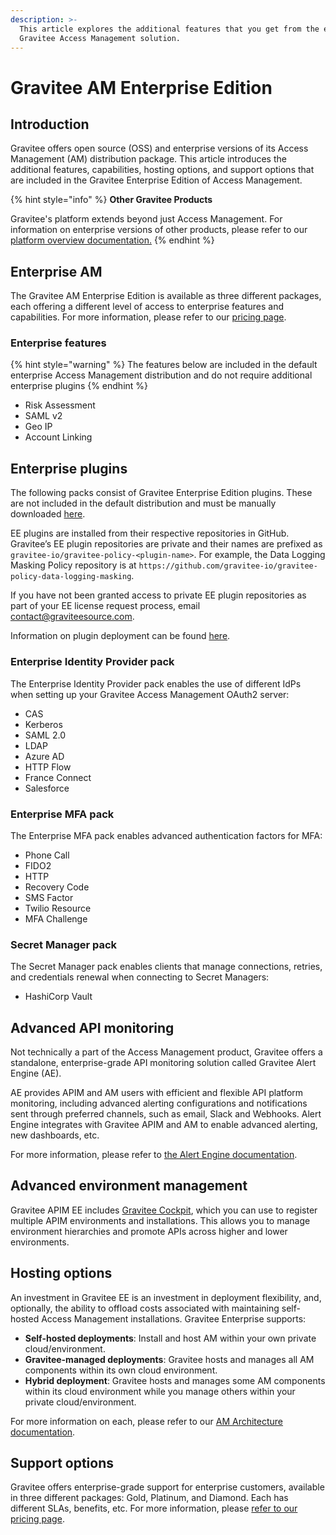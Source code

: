 ```yaml
---
description: >-
  This article explores the additional features that you get from the enterprise
  Gravitee Access Management solution.
---
```


# Gravitee AM Enterprise Edition

## Introduction <a href="#introduction" id="introduction"></a>

Gravitee offers open source (OSS) and enterprise versions of its Access Management (AM) distribution package. This article introduces the additional features, capabilities, hosting options, and support options that are included in the Gravitee Enterprise Edition of Access Management.​

{% hint style="info" %}
**Other Gravitee Products**

Gravitee's platform extends beyond just Access Management. For information on enterprise versions of other products, please refer to our [platform overview documentation.](https://documentation.gravitee.io/platform-overview/gravitee-essentials/gravitee-offerings-ce-vs-ee)
{% endhint %}

## Enterprise AM <a href="#gravitee-community-edition-api-management-vs-gravitee-enterprise-edition-api-management" id="gravitee-community-edition-api-management-vs-gravitee-enterprise-edition-api-management"></a>

The Gravitee AM Enterprise Edition is available as three different packages, each offering a different level of access to enterprise features and capabilities. For more information, please refer to our [pricing page](https://www.gravitee.io/pricing).

### Enterprise features <a href="#enterprise-features" id="enterprise-features"></a>

{% hint style="warning" %}
The features below are included in the default enterprise Access Management distribution and do not require additional enterprise plugins
{% endhint %}

* Risk Assessment
* SAML v2
* Geo IP
* Account Linking

## Enterprise plugins <a href="#enterprise-policy-pack" id="enterprise-policy-pack"></a>

The following packs consist of Gravitee Enterprise Edition plugins. These are not included in the default distribution and must be manually downloaded [here](https://download.gravitee.io/).&#x20;

EE plugins are installed from their respective repositories in GitHub. Gravitee’s EE plugin repositories are private and their names are prefixed as `gravitee-io/gravitee-policy-<plugin-name>`. For example, the Data Logging Masking Policy repository is at `https://github.com/gravitee-io/gravitee-policy-data-logging-masking`.&#x20;

If you have not been granted access to private EE plugin repositories as part of your EE license request process, email [contact@graviteesource.com](mailto:contact@graviteesource.com).

Information on plugin deployment can be found [here](broken-reference).

### Enterprise Identity Provider pack <a href="#enterprise-policy-pack" id="enterprise-policy-pack"></a>

The Enterprise Identity Provider pack enables the use of different IdPs when setting up your Gravitee Access Management OAuth2 server:

* CAS
* Kerberos
* SAML 2.0
* LDAP
* Azure AD
* HTTP Flow
* France Connect
* Salesforce

### Enterprise MFA pack

The Enterprise MFA pack enables advanced authentication factors for MFA:

* Phone Call
* FIDO2
* HTTP
* Recovery Code
* SMS Factor
* Twilio Resource
* MFA Challenge

### Secret Manager pack

The Secret Manager pack enables clients that manage connections, retries, and credentials renewal when connecting to Secret Managers:

* HashiCorp Vault

## Advanced API monitoring <a href="#advanced-api-monitoring" id="advanced-api-monitoring"></a>

Not technically a part of the Access Management product, Gravitee offers a standalone, enterprise-grade API monitoring solution called Gravitee Alert Engine (AE).&#x20;

AE provides APIM and AM users with efficient and flexible API platform monitoring, including advanced alerting configurations and notifications sent through preferred channels, such as email, Slack and Webhooks. Alert Engine integrates with Gravitee APIM and AM to enable advanced alerting, new dashboards, etc.&#x20;

For more information, please refer to [the Alert Engine documentation](https://documentation.gravitee.io/ae/overview/introduction-to-gravitee-alert-engine).

## Advanced environment management

Gravitee APIM EE includes [Gravitee Cockpit](https://documentation.gravitee.io/gravitee-cloud), which you can use to register multiple APIM environments and installations. This allows you to manage environment hierarchies and promote APIs across higher and lower environments.

## Hosting options

An investment in Gravitee EE is an investment in deployment flexibility, and, optionally, the ability to offload costs associated with maintaining self-hosted Access Management installations. Gravitee Enterprise supports:

* **Self-hosted deployments**: Install and host AM within your own private cloud/environment.
* **Gravitee-managed deployments**: Gravitee hosts and manages all AM components within its own cloud environment.
* **Hybrid deployment**: Gravitee hosts and manages some AM components within its cloud environment while you manage others within your private cloud/environment.

For more information on each, please refer to our [AM Architecture documentation](../am-architecture.md).

## Support options

Gravitee offers enterprise-grade support for enterprise customers, available in three different packages: Gold, Platinum, and Diamond. Each has different SLAs, benefits, etc. For more information, please [refer to our pricing page](https://www.gravitee.io/pricing).
